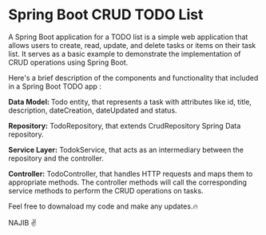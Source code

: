 # Spring Boot CRUD TODO List

A Spring Boot application for a TODO list is a simple web application that allows users to create, read, update, and delete tasks or items on their task list. 
It serves as a basic example to demonstrate the implementation of CRUD operations using Spring Boot.

Here's a brief description of the components and functionality that included in a Spring Boot TODO app :

<b>Data Model: </b> Todo entity, that represents a task with attributes like id, title, description, dateCreation, dateUpdated and status.

<b>Repository:</b> TodoRepository, that extends CrudRepository Spring Data repository.

<b>Service Layer:</b> TodokService, that acts as an intermediary between the repository and the controller.

<b>Controller:</b> TodoController, that handles HTTP requests and maps them to appropriate methods. The controller methods will call the corresponding service methods to perform the CRUD operations on tasks.

Feel free to downaload my code and make any updates.🔥

NAJIB ✌️
